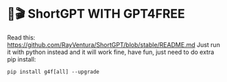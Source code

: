 # 🚀🎬 ShortGPT WITH GPT4FREE
Read this: https://github.com/RayVentura/ShortGPT/blob/stable/README.md
Just run it with python instead and it will work fine, have fun, just need to do extra pip install:
```
pip install g4f[all] --upgrade
```
